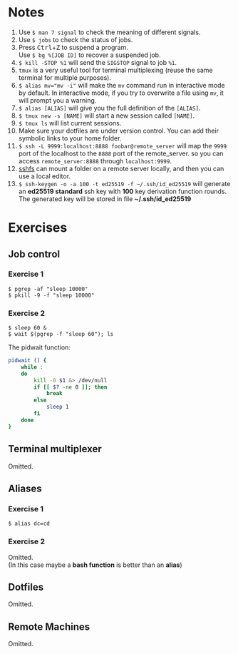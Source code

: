 # Notes
1. Use `$ man 7 signal` to check the meaning of different signals.
2. Use `$ jobs` to check the status of jobs.
3. Press <kbd>Ctrl</kbd>+<kbd>Z</kbd> to suspend a program.  
Use `$ bg %[JOB ID]` to recover a suspended job.
4. `$ kill -STOP %1` will send the `SIGSTOP` signal to job `%1`.
5. `tmux` is a very useful tool for terminal multiplexing (reuse the same terminal for multiple purposes).
6. `$ alias mv="mv -i"` will make the `mv` command run in interactive mode by default. In interactive mode, if you try to overwrite a file using `mv`, it will prompt you a warning.
7. `$ alias [ALIAS]` will give you the full definition of the `[ALIAS]`.
8. `$ tmux new -s [NAME]` will start a new session called `[NAME]`.
9. `$ tmux ls` will list current sessions.
10. Make sure your dotfiles are under version control. You can add their symbolic links to your home folder.
11. `$ ssh -L 9999:localhost:8888 foobar@remote_server` will map the `9999` port of the localhost to the `8888` port of the remote_server.
so you can access `remote_server:8888` through `localhost:9999`.
12. [sshfs](https://github.com/libfuse/sshfs) can mount a folder on a remote server locally, and then you can use a local editor.
13. `$ ssh-keygen -o -a 100 -t ed25519 -f ~/.ssh/id_ed25519` will generate an **ed25519 standard** ssh key with **100** key derivation function rounds. The generated key will be stored in file **~/.ssh/id_ed25519**

# Exercises
## Job control
### Exercise 1
`$ pgrep -af "sleep 10000"`  
`$ pkill -9 -f "sleep 10000"`  

### Exercise 2
`$ sleep 60 &`  
`$ wait $(pgrep -f "sleep 60"); ls`  

The pidwait function:  
```bash
pidwait () {
    while :
    do
        kill -0 $1 &> /dev/null
        if [[ $? -ne 0 ]]; then
            break
        else
            sleep 1
        fi
    done
}
```  

## Terminal multiplexer
Omitted.

## Aliases
### Exercise 1
`$ alias dc=cd`  

### Exercise 2
Omitted.  
(In this case maybe a **bash function** is better than an **alias**)  

## Dotfiles
Omitted.

## Remote Machines
Omitted.